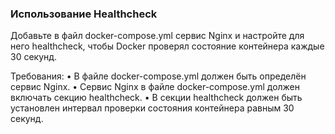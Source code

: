 
### Использование Healthcheck

Добавьте в файл docker-compose.yml сервис Nginx и настройте для него healthcheck, чтобы Docker проверял состояние контейнера каждые 30 секунд.

Требования:
•	В файле docker-compose.yml должен быть определён сервис Nginx.
•	Сервис Nginx в файле docker-compose.yml должен включать секцию healthcheck.
•	В секции healthcheck должен быть установлен интервал проверки состояния контейнера равным 30 секунд.